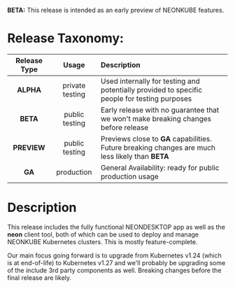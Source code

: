 **BETA:** This release is intended as an early preview of NEONKUBE features.

# Release Taxonomy:

| Release Type | Usage           | Description                                                                                        |
| :----------: | :-------------: | :------------------------------------------------------------------------------------------------- |
| **ALPHA**    | private testing | Used internally for testing and potentially provided to specific people for testing purposes       |
| **BETA**     | public testing  | Early release with no guarantee that we won't make breaking changes before release                 |
| **PREVIEW**  | public testing  | Previews close to **GA** capabilities.  Future breaking changes are much less likely than **BETA** |
| **GA**       | production      | General Availability: ready for public production usage                                            |

# Description

This release includes the fully functional NEONDESKTOP app as well as the **neon** client tool, both of which can be
used to deploy and manage NEONKUBE Kubernetes clusters.  This is mostly feature-complete.

Our main focus going forward is to upgrade from Kubernetes v1.24 (which is at end-of-life) to Kubernetes v1.27 and we'll
probably be upgrading some of the include 3rd party components as well.  Breaking changes before the final release
are likely.
